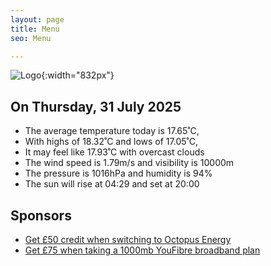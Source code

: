 ```yaml
---
layout: page
title: Menu
seo: Menu

---
```


![Logo](/images/logo.jpg){:width="832px"}

<!-- weather_marker starts -->
## On Thursday, 31 July 2025

- The average temperature today is 17.65˚C,
- With highs of 18.32˚C and lows of 17.05˚C,
- It may feel like 17.93˚C with overcast clouds
- The wind speed is 1.79m/s and visibility is 10000m
- The pressure is 1016hPa and humidity is 94%
- The sun will rise at 04:29 and set at 20:00

<!-- weather_marker ends -->

## Sponsors

- [Get £50 credit when switching to Octopus Energy](https://bit.ly/3oD1nnS)
- [Get £75 when taking a 1000mb YouFibre broadband plan](https://aklam.io/91zWhU?)
